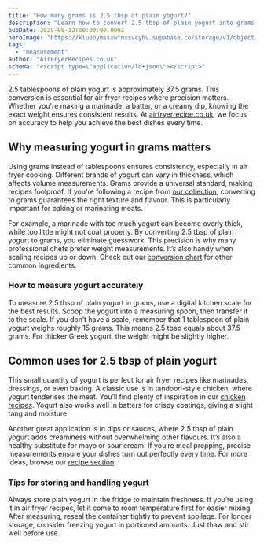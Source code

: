 ```yaml
---
title: "How many grams is 2.5 tbsp of plain yogurt?"
description: "Learn how to convert 2.5 tbsp of plain yogurt into grams for perfect air fryer recipes every time."
pubDate: 2025-08-12T00:00:00.000Z
heroImage: "https://klueoymssxwfnxsvcyhv.supabase.co/storage/v1/object/public/md/how-many-grams-is-2-5-tbsp-plain-yogurt-45bbb16a.webp"
tags:
  - "measurement"
author: "AirFryerRecipes.co.uk"
schema: "<script type=\"application/ld+json\"></script>"
---
```


<p>2.5 tablespoons of plain yogurt is approximately 37.5 grams. This conversion is essential for air fryer recipes where precision matters. Whether you're making a marinade, a batter, or a creamy dip, knowing the exact weight ensures consistent results. At <a href=https://www.airfryerrecipe.co.uk/>airfryerrecipe.co.uk</a>, we focus on accuracy to help you achieve the best dishes every time.</p>  

<h2>Why measuring yogurt in grams matters</h2>  
<p>Using grams instead of tablespoons ensures consistency, especially in air fryer cooking. Different brands of yogurt can vary in thickness, which affects volume measurements. Grams provide a universal standard, making recipes foolproof. If you're following a recipe from <a href=https://www.airfryerrecipe.co.uk/recipes>our collection</a>, converting to grams guarantees the right texture and flavour. This is particularly important for baking or marinating meats.</p>  

<p>For example, a marinade with too much yogurt can become overly thick, while too little might not coat properly. By converting 2.5 tbsp of plain yogurt to grams, you eliminate guesswork. This precision is why many professional chefs prefer weight measurements. It’s also handy when scaling recipes up or down. Check out our <a href=https://www.airfryerrecipe.co.uk/air-fryer-conversion-chart>conversion chart</a> for other common ingredients.</p>  

<h3>How to measure yogurt accurately</h3>  
<p>To measure 2.5 tbsp of plain yogurt in grams, use a digital kitchen scale for the best results. Scoop the yogurt into a measuring spoon, then transfer it to the scale. If you don’t have a scale, remember that 1 tablespoon of plain yogurt weighs roughly 15 grams. This means 2.5 tbsp equals about 37.5 grams. For thicker Greek yogurt, the weight might be slightly higher.</p>  

<h2>Common uses for 2.5 tbsp of plain yogurt</h2>  
<p>This small quantity of yogurt is perfect for air fryer recipes like marinades, dressings, or even baking. A classic use is in tandoori-style chicken, where yogurt tenderises the meat. You’ll find plenty of inspiration in our <a href=https://www.airfryerrecipe.co.uk/recipe-category/chicken>chicken recipes</a>. Yogurt also works well in batters for crispy coatings, giving a slight tang and moisture.</p>  

<p>Another great application is in dips or sauces, where 2.5 tbsp of plain yogurt adds creaminess without overwhelming other flavours. It’s also a healthy substitute for mayo or sour cream. If you’re meal prepping, precise measurements ensure your dishes turn out perfectly every time. For more ideas, browse our <a href=https://www.airfryerrecipe.co.uk/recipes>recipe section</a>.</p>  

<h3>Tips for storing and handling yogurt</h3>  
<p>Always store plain yogurt in the fridge to maintain freshness. If you’re using it in air fryer recipes, let it come to room temperature first for easier mixing. After measuring, reseal the container tightly to prevent spoilage. For longer storage, consider freezing yogurt in portioned amounts. Just thaw and stir well before use.</p>